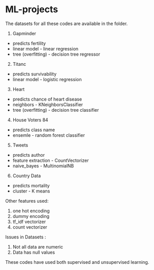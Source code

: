 # ML-projects

The datasets for all these codes are available in the folder.

1. Gapminder
  - predicts fertility 
  - linear model - linear regression
  - tree (overfitting) - decision tree regressor
  
2. Titanc
  - predicts survivability
  - linear model - logistic regression
  
3. Heart
  - predicts chance of heart disease
  - neighbors - KNeighborsClassifier
  - tree (overfitting) - decision tree classifier
  
4. House Voters 84
  - predicts class name
  - ensemle - random forest classifier
  
5. Tweets
  - predicts author
  - feature extraction - CountVectorizer
  - naive_bayes - MultinomialNB
  
6. Country Data
  - predicts mortality
  - cluster - K means
  
Other features used:

1. one hot encoding
2. dummy encoding
3. tf_idf vectorizer
4. count vectorizer

Issues in Datasets :
1. Not all data are numeric
2. Data has null values

These codes have used both supervised and unsupervised learning.
